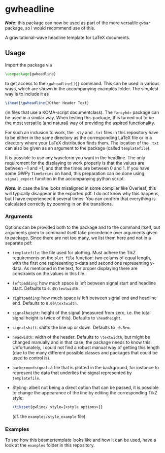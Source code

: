 # gwheadline

***Note***: this package can now be used as part of the more versatile
`gwbar` package, so I would recommend use of this.


A gravitational-wave headline template for LaTeX documents.

## Usage

Import the package via

```tex
\usepackage{gwheadline}
```

to get access to the `\gwheadline[]{}` command. This can be used in various
ways, which are shown in the accompanying examples folder. The simplest way is
to include it as

```tex
\ihead{\gwheadline{}Other Header Text}
```

(in files that use a KOMA-script documentclass). The `fancyhdr` package can be
used in a similar way. When testing this package, this turned out to be the
most versatile (and natural) way of providing the aspired functionality.

For such an inclusion to work, the `.sty` and `.txt` files in this repository
have to be either in the same directory as the corresponding LaTeX file or in a
directory where your LaTeX distribution finds them. The location of the `.txt`
can also be given as an argument to the package (called `templatefile`).

It is possible to use any waveform you want in the headline. The only
requirement for the displaying to work properly is that the values are
between $-1$ and $+1$, and that the times are between $0$ and $1$. If you
have some GWPy ``TimeSeries`` on hand, this preparation can be done using
`signal_export` function in the accompanying python script.

***Note:*** in case the line looks misaligned in some compiler like Overleaf,
this will typically disappear in the exported pdf. I do not know why this
happens, but I have experienced it several times. You can confirm that
everything is calculated correctly by zooming in on the transitions.

### Arguments

Options can be provided both to the package and to the command itself, but
arguments given to command itself take precedence over arguments given to package.
Since there are not too many, we list them here and not in a separate pdf:

- `templatefile`: the file used for plotting. Must adhere the TikZ requirements
  on the `plot file` function: two colums of equal length, with the first one
  representing x-data and second one representing y-data. As mentioned in the
  text, for proper displaying there are constraints on the values in this file.

- `leftpadding`: how much space is left between signal start and headline start.
  Defaults to `0.45\textwidth`.

- `rightpadding`: how much space is left between signal end and headline end.
  Defaults to `0.05\textwidth`.

- `signalheight`: height of the signal (measured from zero, i.e. the total
  signal height is twice of this). Defaults to `\headheight`.

- `signalshift`: shifts the line up or down. Defaults to `-0.5em`.

- `headwidth`: width of the header. Defaults to `\textwidth`, but might be
  changed manually and in that case, the package needs to know this. Unfortunately,
  I could not find a robust manual way of getting this length (due to the many
  different possible classes and packages that could be used to control is).

- `backgroundsignal`: a file that is plotted in the background, for instance
  to represent the data that underlies the signal represented by `templatefile`.

- Styling: albeit not being a direct option that can be passed, it is possible
  to change the appearance of the line by editing the corresponding TikZ style:

  ```tex
  \tikzset{gwline/.style={<style options>}}
  ```

  (cf. the `examples/style_example` file).

### Examples

To see how this beamertemplate looks like and how it can be used, have
a look at the `examples` folder in this repository.
